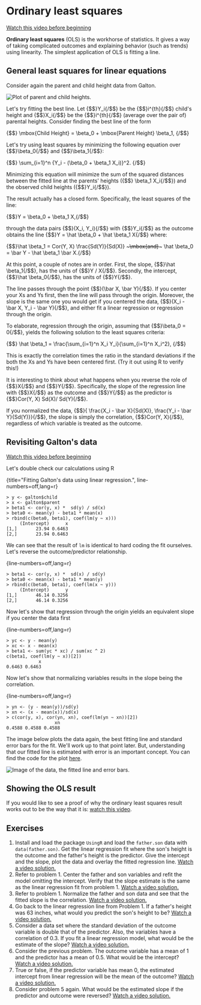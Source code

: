 # Ordinary least squares
[Watch this video before beginning](https://www.youtube.com/watch?v=LapyH7MG3Q4&list=PLpl-gQkQivXjqHAJd2t-J_One_fYE55tC&index=6)

**Ordinary least squares** (OLS) is the workhorse of statistics. It gives
a way of taking complicated outcomes and explaining behavior (such as trends)
using linearity. The simplest application of OLS is fitting a line.


## General least squares for linear equations
Consider again the parent and child height data from Galton.

![Plot of parent and child heights.](images/freqGalton.png)

Let's try fitting the best line.
Let {$$}Y_i{/$$} be the {$$}i^{th}{/$$} child's height and
{$$}X_i{/$$} be the {$$}i^{th}{/$$} (average over the pair of) parental heights.
Consider finding the best line of the form

{$$} \mbox{Child Height} = \beta_0 + \mbox{Parent Height} \beta_1, {/$$}

Let's try using least squares by minimizing the following equation
over {$$}\beta_0{/$$} and {$$}\beta_1{/$$}:

{$$}
\sum_{i=1}^n \{Y_i - (\beta_0 + \beta_1 X_i)\}^2.
{/$$}

Minimizing this equation will minimize the sum of the squared distances
between the fitted line at the parents' heights ({$$} \beta_1 X_i{/$$})
and the observed child heights ({$$}Y_i{/$$}).

The result actually has a closed form. Specifically, the least squares
of the line:

{$$}Y = \beta_0 + \beta_1 X,{/$$}

through the data pairs {$$}(X_i, Y_i){/$$} with {$$}Y_i{/$$} as the outcome obtains
the line {$$}Y = \hat \beta_0 + \hat \beta_1 X{/$$}
where:

{$$}\hat \beta_1 = Cor(Y, X) \frac{Sd(Y)}{Sd(X)} ~~~\mbox{and}~~~ \hat \beta_0 = \bar Y - \hat \beta_1 \bar X.{/$$}

At this point, a couple of notes are in order.
First, the slope, {$$}\hat \beta_1{/$$}, has the units of {$$}Y / X{/$$}. Secondly,
the intercept, {$$}\hat \beta_0{/$$}, has the units of {$$}Y{/$$}.

The line passes through the point {$$}(\bar X, \bar Y){/$$}. If you center your
Xs and Ys first, then the line will pass through the origin. Moreover,
the slope is the same one you would get if you centered the data,
{$$}(X_i - \bar X, Y_i - \bar Y){/$$}, and either fit a linear regression
or regression through the origin.

To elaborate, regression through the origin, assuming that {$$}\beta_0 = 0{/$$},
yields the following solution to the least squares criteria:

{$$}
\hat \beta_1 = \frac{\sum_{i=1}^n X_i Y_i}{\sum_{i=1}^n X_i^2},
{/$$}

This is exactly the correlation times the
ratio in the standard deviations if
the both the Xs and Ys have been centered first. (Try it out using R to
verify this!)

It is interesting to think about what happens when you reverse the role of {$$}X{/$$}
and {$$}Y{/$$}. Specifically, the slope of the regression line with {$$}X{/$$}
as the outcome and {$$}Y{/$$} as the predictor is {$$}Cor(Y, X) Sd(X)/ Sd(Y){/$$}.

If you normalized the data,
{$$}\{ \frac{X_i - \bar X}{Sd(X)}, \frac{Y_i - \bar Y}{Sd(Y)}\}{/$$},
the slope is simply the correlation, {$$}Cor(Y, X){/$$}, regardless of which variable
is treated as the outcome.


## Revisiting Galton's data
[Watch this video before beginning](https://www.youtube.com/watch?v=O7cDyrjWBBc&index=7&list=PLpl-gQkQivXjqHAJd2t-J_One_fYE55tC)

Let's double check our calculations using R

{title="Fitting Galton's data using linear regression.", line-numbers=off,lang=r}
~~~
> y <- galton$child
> x <- galton$parent
> beta1 <- cor(y, x) *  sd(y) / sd(x)
> beta0 <- mean(y) - beta1 * mean(x)
> rbind(c(beta0, beta1), coef(lm(y ~ x)))
     (Intercept)      x
[1,]       23.94 0.6463
[2,]       23.94 0.6463
~~~

We can see that the result of `lm` is identical to hard coding the fit ourselves.
Let's reverse the outcome/predictor relationship.

{line-numbers=off,lang=r}
~~~
> beta1 <- cor(y, x) *  sd(x) / sd(y)
> beta0 <- mean(x) - beta1 * mean(y)
> rbind(c(beta0, beta1), coef(lm(x ~ y)))
     (Intercept)      y
[1,]       46.14 0.3256
[2,]       46.14 0.3256
~~~

Now let's show that
regression through the origin yields an equivalent slope if you center the data first

{line-numbers=off,lang=r}
~~~
> yc <- y - mean(y)
> xc <- x - mean(x)
> beta1 <- sum(yc * xc) / sum(xc ^ 2)
c(beta1, coef(lm(y ~ x))[2])
            x
0.6463 0.6463
~~~

Now let's show that normalizing variables results in the slope being the correlation.

{line-numbers=off,lang=r}
~~~
> yn <- (y - mean(y))/sd(y)
> xn <- (x - mean(x))/sd(x)
> c(cor(y, x), cor(yn, xn), coef(lm(yn ~ xn))[2])
                  xn
0.4588 0.4588 0.4588
~~~

The image below plots the data again, the best fitting line and standard
error bars for the fit. We'll work up to that point later. But, understanding
that our fitted line is estimated with error is an important concept.
You can find the code for the plot [here](https://github.com/bcaffo/courses/blob/master/07_RegressionModels/01_03_ols/index.Rmd).

![Image of the data, the fitted line and error bars.](images/galton4.png)

## Showing the OLS result
If you would like to see a proof of why the ordinary least squares result works out to be the way that it is:
[watch this video](https://www.youtube.com/watch?v=COVQX8WZVA8&index=8&list=PLpl-gQkQivXjqHAJd2t-J_One_fYE55tC).

## Exercises
1. Install and load the package `UsingR` and load the `father.son` data with `data(father.son)`. Get the
linear regression fit where the son's height is the outcome and the father's height is the predictor.
Give the intercept and the slope, plot the data and overlay the fitted regression line. [Watch a video solution.](https://www.youtube.com/watch?v=HH78kFrT-5k&index=8&list=PLpl-gQkQivXji7JK1OP1qS7zalwUBPrX0)
2. Refer to problem 1. Center the father and son variables and refit the model omitting the intercept. Verify that the slope estimate is the same as the linear regression fit
from problem 1. [Watch a video solution.](https://www.youtube.com/watch?v=Bf0euQ_-CuE&list=PLpl-gQkQivXji7JK1OP1qS7zalwUBPrX0&index=10)
3. Refer to problem 1. Normalize the father and son data and see that the fitted slope is the correlation. [Watch a video solution.](https://www.youtube.com/watch?v=Bf0euQ_-CuE&list=PLpl-gQkQivXji7JK1OP1qS7zalwUBPrX0&index=10)
4. Go back to the linear regression line from Problem 1. If a father's height was 63 inches, what would you predict
the son's height to be? [Watch a video solution.](https://www.youtube.com/watch?v=46eu_SrKVNE&list=PLpl-gQkQivXji7JK1OP1qS7zalwUBPrX0&index=11)
5. Consider a data set where the standard deviation of the outcome variable is double that of the predictor. Also, the variables
have a correlation of 0.3. If you fit a linear regression model, what would be the estimate of the slope? [Watch a video solution.](https://www.youtube.com/watch?v=rRADoy09tXg&list=PLpl-gQkQivXji7JK1OP1qS7zalwUBPrX0&index=12)
6. Consider the previous problem. The outcome variable has a mean of 1 and the predictor has a mean of 0.5. What would be
the intercept? [Watch a video solution.](https://www.youtube.com/watch?v=TRxhUJB2zfg&list=PLpl-gQkQivXji7JK1OP1qS7zalwUBPrX0&index=13)
7. True or false, if the predictor variable has mean 0, the estimated intercept from linear regression
will be the mean of the outcome? [Watch a video solution.](https://www.youtube.com/watch?v=XBXL70A9eDw&list=PLpl-gQkQivXji7JK1OP1qS7zalwUBPrX0&index=14)
8. Consider problem 5 again. What would be the estimated slope if the predictor and outcome were reversed? [Watch a video solution.](https://www.youtube.com/watch?v=kzmyzpHcNtg&list=PLpl-gQkQivXji7JK1OP1qS7zalwUBPrX0&index=15)
